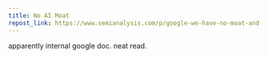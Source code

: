 ```yaml
---
title: No AI Moat
repost_link: https://www.semianalysis.com/p/google-we-have-no-moat-and-neither
---
```


apparently internal google doc. neat read.
